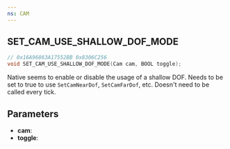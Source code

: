 ```yaml
---
ns: CAM
---
```

## SET_CAM_USE_SHALLOW_DOF_MODE

```c
// 0x16A96863A17552BB 0x8306C256
void SET_CAM_USE_SHALLOW_DOF_MODE(Cam cam, BOOL toggle);
```

Native seems to enable or disable the usage of a shallow DOF. Needs to be set to true to use `SetCamNearDof`, `SetCamFarDof`, etc. Doesn't need to be called every tick.

## Parameters
* **cam**: 
* **toggle**: 

